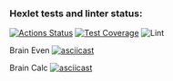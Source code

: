 ### Hexlet tests and linter status:
[![Actions Status](https://github.com/Vlangf/frontend-project-lvl1/workflows/hexlet-check/badge.svg)](https://github.com/Vlangf/frontend-project-lvl1/actions)
[![Test Coverage](https://api.codeclimate.com/v1/badges/a99a88d28ad37a79dbf6/test_coverage)](https://codeclimate.com/github/codeclimate/codeclimate/test_coverage)
![Lint](https://github.com/Vlangf/frontend-project-lvl1/actions/workflows/main.yml/badge.svg)

Brain Even
[![asciicast](https://asciinema.org/a/451418.svg)](https://asciinema.org/a/451418)

Brain Calc
[![asciicast](https://asciinema.org/a/451443.svg)](https://asciinema.org/a/451443)
